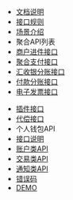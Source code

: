 - [文档说明](README.md)
- [接口规则](JKGZ.md)
- [场景介绍](CJJS.md)
- 聚合API列表
 - [商户进件接口](jhjj.md)
 - [聚合支付接口](API.md)
 - [汇收银分账接口](fzjk.md)
 - [付款分账接口](ksfz.md)
 - [电子发票接口](dzfp.md)
 <!-- - [汇收银分润接口](frjk.md) -->
 - [插件接口](xqcj.md)
 - [代偿接口](lshdc.md)
- 个人钱包API
 - [接口说明](wallet/api_wallet.note.md)
 - [账户类API](wallet/api_wallet.account.md)
 - [交易类API](wallet/api_wallet.trade.md)
 - [通知类API](wallet/api_wallet.notify.md)  
- [错误码](cwm.md)
- [DEMO](demo.md)  
